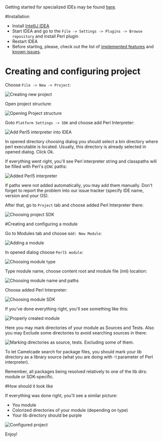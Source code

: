 Getting started for specialized IDEs may be found [here](https://github.com/hurricup/Perl5-IDEA/wiki/Getting-started:-specialized-IDEs-(PyCharm,-PHPStorm,-etc)).

#Installation
* Install [IntelliJ IDEA](https://www.jetbrains.com/idea/)
* Start IDEA and go to the `File -> Settings -> Plugins -> Browse repository` and install Perl plugin
* Restart IDEA
* Before starting, please, check out the list of [implemented features](https://github.com/hurricup/Perl5-IDEA/wiki/Implemented-features) and [known issues](https://github.com/hurricup/Perl5-IDEA/wiki/Known-issues).

# Creating and configuring project
Choose `File -> New -> Project`:

![Creating new project](https://github.com/hurricup/Perl5-IDEA/blob/master/images/gettingstarted/createproject.png)

Open project structure:

![Opening Project structure](https://github.com/hurricup/Perl5-IDEA/blob/master/images/gettingstarted/projectstructure.png)

Goto `Platform Settings -> SDK` and choose add Perl Interpreter:

![Add Perl5 interpreter into IDEA](https://github.com/hurricup/Perl5-IDEA/blob/master/images/gettingstarted/sdktype.png)

In opened directory choosing dialog you should select a bin directory where perl executable is located. Usually, this directory is already selected in opened dialog. Click Ok.

If everything went right, you'll see Perl interpreter string and classpaths will be filled with Perl's `@INC` paths:

![Added Perl5 interpreter](https://github.com/hurricup/Perl5-IDEA/blob/master/images/gettingstarted/sdkadded.png)

If paths were not added automatically, you may add them manually. Don't forget to report the problem into our issue tracker (specify IDE name, version and your OS).

After that, go to `Project` tab and choose added Perl Interpreter there:

![Choosing project SDK](https://github.com/hurricup/Perl5-IDEA/blob/master/images/gettingstarted/projectsdk.png)

#Creating and configuring a module

Go to Modules tab and choose `Add: New Module`:

![Adding a module](https://github.com/hurricup/Perl5-IDEA/blob/master/images/gettingstarted/newmodulestart.png)

In opened dialog choose `Perl5 module`:

![Choosing module type](https://github.com/hurricup/Perl5-IDEA/blob/master/images/gettingstarted/newmoduletype.png)

Type module name, choose content root and module file (iml) location:

![Choosing module name and paths](https://github.com/hurricup/Perl5-IDEA/blob/master/images/gettingstarted/newmoduledialog.png)

Choose added Perl Interpreter:

![Choosing module SDK](https://github.com/hurricup/Perl5-IDEA/blob/master/images/gettingstarted/newmodulesdk.png)

If you've done everything right, you'll see something like this:

![Properly created module](https://github.com/hurricup/Perl5-IDEA/blob/master/images/gettingstarted/createdmodule.png)

Here you may mark directories of your module as Sources and Tests. Also you may Exclude some directories to avoid searching sources in there:

![Marking directories as source, tests. Excluding some of them.](https://github.com/hurricup/Perl5-IDEA/blob/master/images/gettingstarted/marksources.png)

To let Camelcade search for package files, you should mark your lib directory as a library source (what you are doing with -I parameter of Perl interpreter). 

Remember, all packages being resolved relatively to one of the lib dirs: module or SDK-specific.

#How should it look like

If everything was done right, you'll see a similar picture:
* You module 
* Colorized directories of your module (depending on type)
* Your lib directory should be purple

![Configured project](https://github.com/hurricup/Perl5-IDEA/blob/master/images/gettingstarted/finalstep.png)

Enjoy!